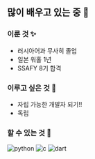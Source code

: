 ## 많이 배우고 있는 중 🐧

### 이룬 것 ✨
* 러시아어과 무사히 졸업
* 일본 워홀 1년
* SSAFY 8기 합격

### 이루고 싶은 것 🔮
* 자립 가능한 개발자 되기!!
* 독립

### 할 수 있는 것 👊
![python](https://user-images.githubusercontent.com/63185396/179152489-e64af3e2-0f28-42c3-aa83-c9e941b186d4.svg) 
![c](https://user-images.githubusercontent.com/63185396/179152604-3caffab0-0e6c-441e-95a1-55ecb226d9bb.svg)
![dart](https://user-images.githubusercontent.com/63185396/179152618-a60cc19a-ee0d-4d64-934e-30f3c99fbaf2.svg)
